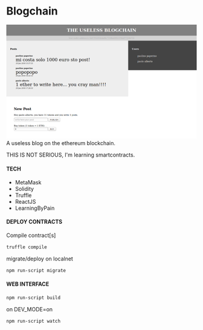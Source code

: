 # Blogchain

![screenshot](./screenshot.png)
A useless blog on the ethereum blockchain.

THIS IS NOT SERIOUS, I'm learning smartcontracts.

#### TECH

- MetaMask
- Solidity
- Truffle
- ReactJS
- LearningByPain

#### DEPLOY CONTRACTS

Compile contract[s]
```bash
truffle compile
```

migrate/deploy on localnet
```bash
npm run-script migrate
```

#### WEB INTERFACE

```bash
npm run-script build
```

on DEV_MODE=on

```bash
npm run-script watch
```
